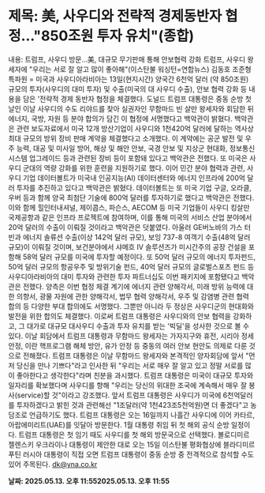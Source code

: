 # **제목: 美, 사우디와 전략적 경제동반자 협정…"850조원 투자 유치"(종합)**

  내용: 트럼프, 사우디 방문…美, 대규모 무기판매 통해 안보협력 강화 트럼프, 사우디 왕세자에 "우리는 서로 잘 알고 많이 좋아해"(이스탄불 워싱턴=연합뉴스) 김동호 조준형 특파원 = 미국과 사우디아라비아는  13일(현지시간) 양국간 6천억 달러 (약 850조원) 규모의 투자(사우디의 대미 투자) 및 수출(미국의 대 사우디 수출), 안보 협력 강화 등 내용을 담은 '전략적 경제 동반자 협정을 체결했다.     도널드 트럼프 대통령은 중동 순방 첫날인 이날 사우디의 수도 리야드를 찾아 실권자인 무함마드 빈 살만 왕세자와 회담한 뒤 에너지, 국방, 자원 등 분야 합의가 담긴 이 협정에 서명했다고 백악관이 밝혔다.     백악관은 관련 보도자료에서 미국 12개 방산기업이 사우디와 1천420억 달러에 달하는 역사상 최대 규모의 방위 장비 판매 계약을 체결했다고 소개했다.     이 계약에는 공군 발전 및 우주 능력, 대공 및 미사일 방어, 해상 및 해안 안보, 국경 안보 및 지상군 현대화, 정보통신 시스템 업그레이드 등과 관련된 장비 등이 포함돼 있다고 백악관은 전했다.        또 미국은 사우디 군대의 역량 강화를 위한 훈련을 지원하기로 했다.     이어 민간 분야 협력과 관련, 사우디 기업 데이터볼트가 미국내 인공지능(AI) 데이터센터와 에너지 인프라에 200억 달러 투자를 추진하고 있다고 백악관은 밝혔다.      데이터볼트는 또 미국 기업 구글, 오라클, 우버 등과 함께 양국 최첨단 기술에 800억 달러를 투자하기로 했다고 백악관은 전했다.     이와 함께 힐인터내셔널, 제이콥스, 파슨스, AECOM 등 미국 기업들이 사우디 킹살만 국제공항과 같은 인프라 프로젝트에 참여하며, 이를 통해 미국의 서비스 산업 분야에서 20억 달러의 수출이 이뤄질 것이라고 백악관은 덧붙였다.       아울러 GE버노바의 가스 터빈과 에너지 솔류션 수출(이상 142억 달러 규모), 보잉 737-8 여객기 수출(48억 달러 규모)이 이뤄질 것이며, 보건분야에서 샤메흐 IV 솔루션즈가 미시간주의 공장 건설을 포함해 58억 달러 규모를 미국에 투자할 예정이다.     또 50억 달러 규모의 에너지 투자펀드, 50억 달러 규모의 항공우주 및 방위기술 펀드, 40억 달러 규모의 글로벌스포츠 펀드 등 사우디아라비아의 대미 투자와 관련한 투자 파트너십도 이번 패키지에 포함됐다고 백악관은 전했다.     양측은 이번 협정 체결 계기에 에너지 관련 양해각서, 미래 방위 능력에 대한 의향서, 광물 자원에 관한 양해각서, 법무 협력 양해각서, 우주 및 감염병 관련 협력 합의 등 다양한 부대 합의에도 서명했다.     그뿐만 아니라 두 정상은 사우디군의 현대화와 발전을 위한 합의도 체결했다.    이로써 트럼프 대통령은 사우디와의 안보 협력을 강화하고, 그 대가로 대규모 대사우디 수출과 투자 유치를 받는 '빅딜'을 성사한 것으로 볼 수 있다.     이날 회담에서 트럼프 대통령과 무함마드 왕세자는 가자지구와 휴전, 시리아 정세 안정, 이란 핵프로그램 해체 방안, 유가 안정 등 중동의 여러 안보 현안도 의제로 다룬 것으로 전해졌다.    트럼프 대통령은 이날 무함마드 왕세자와 본격적인 양자회담에 앞서 "먼저 당신을 만나 기쁘다"라고 인사한 뒤 "우리는 서로 매우 잘 알고 있고 정말 서로를 많이 좋아한다고 생각한다"라며 친분을 과시했다.    트럼프 대통령은 미국이 대규모 투자와 일자리를 확보했다며 사우디를 향해 "우리는 당신의 위대한 조국에 계속해서 매우 잘 봉사(service)할 것"이라고 강조했다.    앞서 트럼프 대통령은 사우디가 미국에 6천억달러를 투자하겠다고 밝힌 것과 관련해선 "1조달러(약 1천423조5천억원)면 더 좋겠다"고 농담조로 언급하기도 했다.    트럼프 대통령은 오는 16일까지 나흘간 사우디에 이어 카타르, 아랍에미리트(UAE)를 잇달아 방문한다. 1월 대통령 취임 뒤 첫 해외 공식 순방 일정이다. 트럼프 대통령은 첫 임기 때도 사우디를 첫 해외 방문국으로 선택했다.    볼로디미르 젤렌스키 우크라이나 대통령이 제안한 대로 오는 15일 이스탄불 평화협상에 블라디미르 푸틴 러시아 대통령이 직접 오면 트럼프 대통령이 중동 순방 중 전격적으로 참석할 수도 있어 주목된다.    dk@yna.co.kr

  **날짜: 2025.05.13. 오후 11:552025.05.13. 오후 11:55**